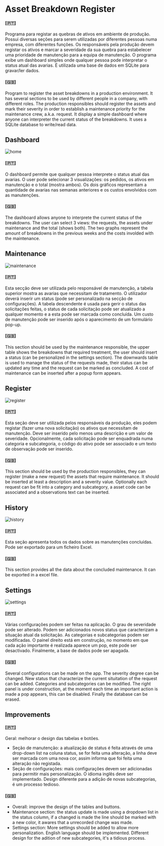 # Asset Breakdown Register

#### [🇵🇹]
Programa para registar as quebras de ativos em ambiente de produção. Possui diversas seções para serem utilizadas por diferentes pessoas numa empresa, com diferentes funções. Os responsáveis pela produção devem registar os ativos e marcar a severidade da sua quebra para estabelecer uma prioridade de manutenção para a equipa de manutenção. O programa exibe um dashboard simples onde qualquer pessoa pode interpretar o status atual das avarias. É utilizada uma base de dados em SQLite para gravar/ler dados.

#### [🇬🇧󠁧󠁢󠁥󠁮󠁧󠁿]
Program to register the asset breakdowns in a production environment. It has several sections to be used by different people in a company, with different roles. The production responsibles should register the assets and mark their severity in order to establish a maintenance priority for the maintenance crew, a.k.a. request. It display a simple dashboard where anyone can interpreter the current status of the breakdowns. It uses a SQLite database to write/read data.

## Dashboard
![home](https://user-images.githubusercontent.com/83494402/234676075-f8998920-a73c-4f8b-9ed4-a3f58a122532.png)
#### [🇵🇹]
O dashboard permite que qualquer pessoa interprete o status atual das avarias. O user pode selecionar 3 visualizações: os pedidos, os ativos em manutenção e o total (mostra ambos). Os dois gráficos representam a quantidade de avarias nas semanas anteriores e os custos envolvidos com as manutenções.

#### [🇬🇧󠁧󠁢󠁥󠁮󠁧󠁿]
The dashboard allows anyone to interprete the current status of the breakdowns. The user can select 3 views: the requests, the assets under maintenance and the total (shows both). The two graphs represent the amount of breakdowns in the previous weeks and the costs involded with the maintenance.

## Maintenance
![maintenance](https://user-images.githubusercontent.com/83494402/234676116-c61a7dc0-d514-4405-8234-39f06097703f.png)
#### [🇵🇹]
Esta secção deve ser utilizada pelo responsável de manutenção, a tabela superior mostra as avarias que necessitam de tratamento. O utilizador deverá inserir um status (pode ser personalizado na secção de configurações). A tabela descendente é usada para gerir o status das solicitações feitas, o status de cada solicitação pode ser atualizado a qualquer momento e a esta pode ser marcada como concluída. Um custo de manutenção pode ser inserido após o aparecimento de um formulário pop-up.

#### [🇬🇧󠁧󠁢󠁥󠁮󠁧󠁿]
This section should be used by the maintenance responsible, the upper table shows the breakdowns that required treatment, the user should insert a status (can be personalized in the settings section). The downwards table is used to manage the status of the requests made, their status can be updated any time and the request can be marked as concluded. A cost of maintenance can be inserted after a popup form appears.

## Register
![register](https://user-images.githubusercontent.com/83494402/234676131-020ed8c4-ed7b-484b-b312-2da5d5920405.png)
#### [🇵🇹]
Esta seção deve ser utilizada pelos responsáveis da produção, eles podem registar (fazer uma nova solicitação) os ativos que necessitam de manutenção. Deve ser inserido pelo menos uma descrição e um valor de severidade. Opcionalmente, cada solicitação pode ser enquadrada numa categoria e subcategoria, o código do ativo pode ser associado e um texto de observação pode ser inserido.

#### [🇬🇧󠁧󠁢󠁥󠁮󠁧󠁿]
This section should be used by the production responsibles, they can register (make a new request) the assets that require maintenance. It should be inserted at least a description and a severity value. Optionally each request can be fit into a category and subcategory, a asset code can be associated and a observations text can be inserted.

## History
![history](https://user-images.githubusercontent.com/83494402/234676099-a0a732fb-b147-484c-b558-70b9b1f2acbe.png)
#### [🇵🇹]
Esta seção apresenta todos os dados sobre as manutenções concluídas. Pode ser exportado para um ficheiro Excel.

#### [🇬🇧󠁧󠁢󠁥󠁮󠁧󠁿]
This section provides all the data about the concluded maintenance. It can be exported in a excel file.

## Settings
![settings](https://user-images.githubusercontent.com/83494402/234676022-18cb53dd-767a-4d32-8f63-acdbb6ff0c1b.png)
#### [🇵🇹]
Várias configurações podem ser feitas na aplicação. O grau de severidade pode ser alterado. Podem ser adicionados novos status que caracterizam a situação atual da solicitação. As categorias e subcategorias podem ser modificadas. O painel direito está em construção, no momento em que cada ação importante é realizada aparece um pop, este pode ser desactivado. Finalmente, a base de dados pode ser apagada.

#### [🇬🇧󠁧󠁢󠁥󠁮󠁧󠁿]
Several configurations can be made on the app. The severity degree can be changed. New status that characterize the current situitation of the request can be added. Categories and subcategories can be modified. The right panel is under construction, at the moment each time an important action is made a pop appears, this can be disabled. Finally the database can be erased.

## Improvements
#### [🇵🇹]
Geral: melhorar o design das tabelas e botões.
* Seção de manutenção: a atualização de status é feita através de uma drop-down list na coluna status, se for feita uma alteração, a linha deve ser marcada com uma nova cor, assim informa que foi feita uma alteração não registada.
* Seção de configurações: mais configurações devem ser adicionadas para permitir mais personalização. O idioma inglês deve ser implementado. Design diferente para a adição de novas subcategorias, é um processo tedioso.

#### [🇬🇧󠁧󠁢󠁥󠁮󠁧󠁿]
* Overall: improve the design of the tables and buttons.
* Maintenance section: the status update is made using a dropdown list in the status column, if a changed is made the line should be marked with a new color, it awares that a unrecorded change was made.
* Settings section: More settings should be added to allow more personalization. English language should be implemented. Different design for the adition of new subcategories, it's a tidious process.


